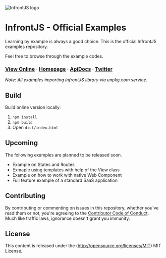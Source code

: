 ![InfrontJS logo](https://www.infrontjs.com/assets/ext/ifjs-colored-bg-logo.png)

# InfrontJS - Official Examples

Learning by example is always a good choice. This is the official InfrontJS examples repository.

Feel free to browse through the example codes.

### [View Online](https://examples.infrontjs.com) &middot; [Homepage](https://www.infrontjs.com) &middot; [ApiDocs](https://apidocs.infrontjs.com) &middot; [Twitter](https://twitter.com/infrontjs)

_Note: All examples importing InfrontJS library via unpkg.com service._

## Build

Build online version locally:

1. `npm install`
2. `npm build`
3. Open `dist/index.html`

## Upcoming

The following examples are planned to be released soon.

- Example on States and Routes
- Exmaple using templates with help of the View class
- Example on how to work with native Web Component 
- Full feature example of a standard SaaS application

## Contributing

By contributing or commenting on issues in this repository, whether you've read them or not, you're agreeing to the [Contributor Code of Conduct](CODE-OF-CONDUCT.md). Much like traffic laws, ignorance doesn't grant you immunity.

## License

This content is released under the (http://opensource.org/licenses/MIT) MIT License.

